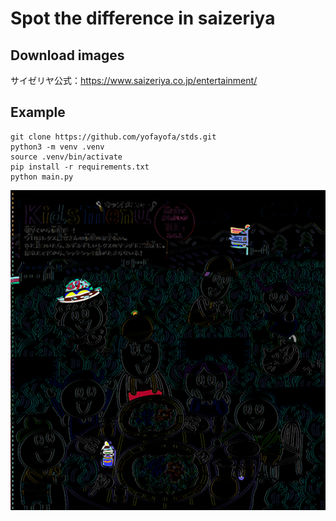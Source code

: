 # Spot the difference in saizeriya

## Download images

サイゼリヤ公式：https://www.saizeriya.co.jp/entertainment/

## Example

```
git clone https://github.com/yofayofa/stds.git
python3 -m venv .venv
source .venv/bin/activate
pip install -r requirements.txt
python main.py
```

![difference](images/diff.png "diff.png")